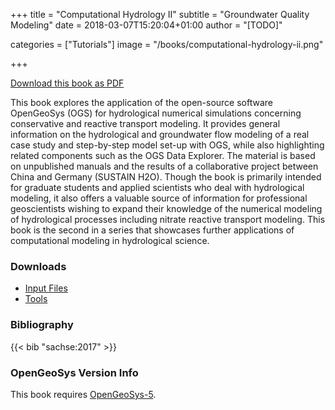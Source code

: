 +++
title = "Computational Hydrology II"
subtitle = "Groundwater Quality Modeling"
date = 2018-03-07T15:20:04+01:00
author = "[TODO]"

categories = ["Tutorials"]
image = "/books/computational-hydrology-ii.png"

+++

[<i class="far fa-file-pdf"></i> Download this book as PDF](https://vip.s3.ufz.de/ogs/public/web/Books/Computational-Hydrology-II/CompHydroII-opt.pdf)

This book explores the application of the open-source software OpenGeoSys (OGS) for hydrological numerical simulations concerning conservative and reactive transport modeling. It provides general information on the hydrological and groundwater flow modeling of a real case study and step-by-step model set-up with OGS, while also highlighting related components such as the OGS Data Explorer. The material is based on unpublished manuals and the results of a collaborative project between China and Germany (SUSTAIN H2O). Though the book is primarily intended for graduate students and applied scientists who deal with hydrological modeling, it also offers a valuable source of information for professional geoscientists wishing to expand their knowledge of the numerical modeling of hydrological processes including nitrate reactive transport modeling. This book is the second in a series that showcases further applications of computational modeling in hydrological science.

<div class='note clear-both'>

### <i class="far fa-download"></i> Downloads

- [<i class="far fa-file-archive"></i> Input Files](https://vip.s3.ufz.de/ogs/public/web/Books/Computational-Hydrology-II/CompHydroII-Input.zip)  
- [<i class="far fa-file-archive"></i> Tools](https://vip.s3.ufz.de/ogs/public/web/Books/Computational-Hydrology-II/CompHydroII-Tools.zip)  

</div>

<div class='note'>

### <i class="far fa-book"></i> Bibliography

{{< bib "sachse:2017" >}}
</div>

<div class='note'>

### <i class="far fa-code-branch"></i> OpenGeoSys Version Info

This book requires [OpenGeoSys-5](/ogs-5/).
</div>

